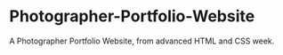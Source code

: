 # Photographer-Portfolio-Website
A Photographer Portfolio Website, from advanced HTML and CSS week.

